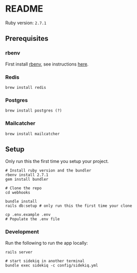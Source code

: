 # README

Ruby version: `2.7.1`

## Prerequisites 

### rbenv
First install [rbenv](https://github.com/rbenv/rbenv), see instructions [here](https://github.com/rbenv/rbenv#homebrew-on-macos).

### Redis
```
brew install redis
```

### Postgres
```
brew install postgres (?)
```

### Mailcatcher
```
brew install mailcatcher
```

## Setup

Only run this the first time you setup your project.
```
# Install ruby version and the bundler
rbenv install 2.7.1
gem install bundler

# Clone the repo
cd webhooks

bundle install
rails db:setup # only run this the first time your clone

cp .env.example .env
# Populate the .env file
```

### Development

Run the following to run the app locally:

```
rails server

# start sidekiq in another terminal
bundle exec sidekiq -c config/sidekiq.yml
```
